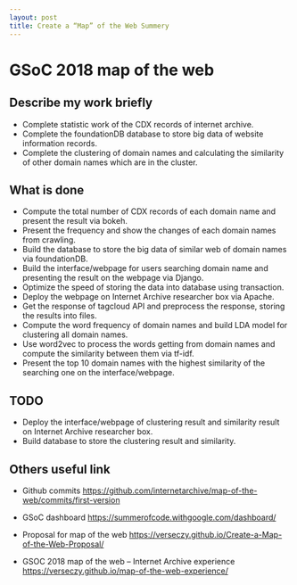 ```yaml
---
layout: post
title: Create a “Map” of the Web Summery
---
```

# GSoC 2018 map of the web
## Describe my work briefly

- Complete statistic work of the CDX records of internet archive.
- Complete the foundationDB database to store big data of website information records.
- Complete the clustering of domain names and calculating the similarity of other domain names which are in the cluster.

## What is done

- Compute the total number of CDX records of each domain name and present the result via bokeh.
- Present the frequency and show the changes of each domain names from crawling. 
- Build the database to store the big data of similar web of domain names via foundationDB.
- Build the interface/webpage for users searching domain name and presenting the result on the webpage via Django.
- Optimize the speed of storing the data into database using transaction.
- Deploy the webpage on Internet Archive researcher box via Apache.
- Get the response of tagcloud API and preprocess the response, storing the results into files.
- Compute the word frequency of domain names and build LDA model for clustering all domain names.
- Use word2vec to process the words getting from domain names and compute the similarity between them via tf-idf. 
- Present the top 10 domain names with the highest similarity of the searching one on the interface/webpage.

## TODO

- Deploy the interface/webpage of clustering result and similarity result on Internet Archive researcher box.
- Build database to store the clustering result and similarity.

## Others useful link

- Github commits 
https://github.com/internetarchive/map-of-the-web/commits/first-version

- GSoC dashboard
https://summerofcode.withgoogle.com/dashboard/

- Proposal for map of the web
https://verseczy.github.io/Create-a-Map-of-the-Web-Proposal/

- GSOC 2018 map of the web – Internet Archive experience
https://verseczy.github.io/map-of-the-web-experience/


    
